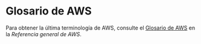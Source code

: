 # Glosario de AWS<a name="glossary"></a>

Para obtener la última terminología de AWS, consulte el [Glosario de AWS](http://docs.aws.amazon.com/general/latest/gr/glos-chap.html) en la *Referencia general de AWS*\.
